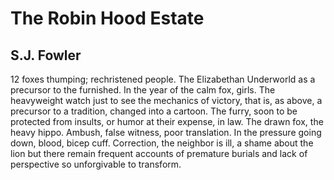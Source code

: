 # The Robin Hood Estate
## S.J. Fowler
12 foxes thumping; rechristened people.
The Elizabethan Underworld as a precursor to the furnished.
In the year of the calm fox, girls.
The heavyweight watch just to see the mechanics
of victory, that is, as above, a precursor to a tradition, changed into a
cartoon.
The furry, soon to be protected from insults, or humor at their expense, in
law.
The drawn fox, the heavy hippo.
Ambush, false witness, poor translation.
In the pressure going down, blood, bicep cuff.
Correction, the neighbor is ill, a shame about the lion
but there remain frequent accounts of premature burials
and lack of perspective so unforgivable
to transform.